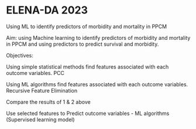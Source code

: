 # ELENA-DA 2023
Using ML to identify predictors of morbidity and mortality in PPCM

Aim: using Machine learning to identify predictors of morbidity and mortality in PPCM and using predictors to predict survival and morbidity.

Objectives:

Using simple statistical methods find features associated with each outcome variables. PCC

Using ML algorithms find features associated with each outcome variables. Recursive Feature Elimination

Compare the results of 1 & 2 above

Use selected features to Predict outcome variables - ML algorithms (Supervised learning model)
